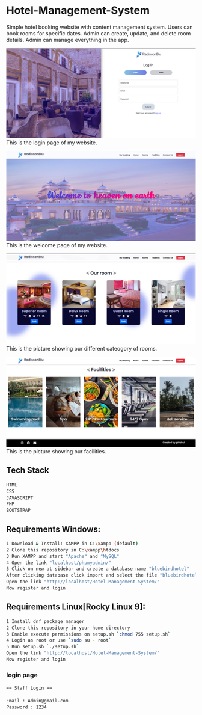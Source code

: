 # Hotel-Management-System

Simple hotel booking website with content management system. Users can book rooms for specific dates. Admin can create, update, and delete room details. Admin can manage everything in the app.

![Login Page](https://github.com/Rahul82927/RadissionBlu_hotel/blob/master/images/01.png)
This is the login page of my website.

![Welcome image](https://github.com/Rahul82927/RadissionBlu_hotel/blob/master/images/02.png)
This is the welcome page of my website.

![Our Rooms](https://github.com/Rahul82927/RadissionBlu_hotel/blob/master/images/03.png)
This is the picture showing our different cateogory of rooms. 

![Our Facilities](https://github.com/Rahul82927/RadissionBlu_hotel/blob/master/images/04.png)
This is the picture showing our facilities.



## Tech Stack 

```sh
HTML
CSS
JAVASCRIPT
PHP
BOOTSTRAP 
```

## Requirements Windows:

```sh
1 Download & Install: XAMPP in C:\xampp (default)
2 Clone this repository in C:\xampp\htdocs
3 Run XAMPP and start "Apache" and "MySQL"
4 Open the link "localhost/phpmyadmin/"
5 Click on new at sidebar and create a database name "bluebirdhotel"
After clicking database click import and select the file "bluebirdhotel.sql"
Open the link "http://localhost/Hotel-Management-System/"
Now register and login
```

## Requirements Linux[Rocky Linux 9]:

```sh
1 Install dnf package manager
2 Clone this repository in your home directory
3 Enable execute permissions on setup.sh `chmod 755 setup.sh`
4 Login as root or use `sudo su - root`
5 Run setup.sh `./setup.sh`
Open the link "http://localhost/Hotel-Management-System/"
Now register and login
```


### login page

```sh
== Staff Login ==

Email : Admin@gmail.com
Password : 1234
```
